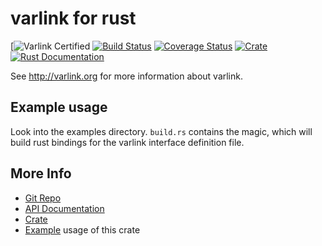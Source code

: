 # varlink for rust

[![Varlink Certified](https://www.varlink.org/Language-Bindings)
[![Build Status](https://travis-ci.org/varlink/rust.svg?branch=master)](https://travis-ci.org/varlink/rust)
[![Coverage Status](https://coveralls.io/repos/github/varlink/rust/badge.svg?branch=master)](https://coveralls.io/github/varlink/rust?branch=master)
[![Crate](https://img.shields.io/crates/v/varlink.svg)](https://crates.io/crates/varlink)
[![Rust Documentation](https://img.shields.io/badge/api-rustdoc-blue.svg)](https://docs.rs/varlink/)

See http://varlink.org for more information about varlink.

## Example usage
Look into the examples directory. ```build.rs``` contains the magic, which will build rust bindings for the varlink interface definition file.

## More Info

* [Git Repo](https://github.com/varlink/rust)
* [API Documentation](https://docs.rs/varlink)
* [Crate](https://crates.io/crates/varlink)
* [Example](https://github.com/varlink/rust/tree/master/examples) usage of this crate
